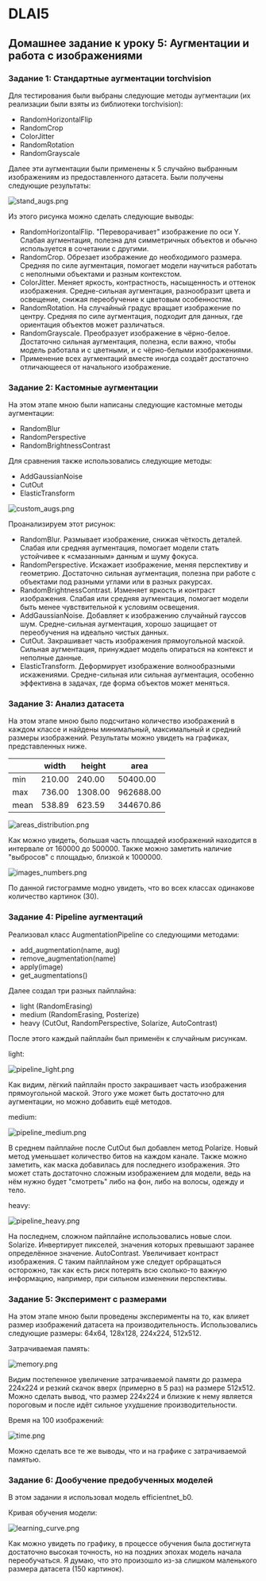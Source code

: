 # DLAI5
## Домашнее задание к уроку 5: Аугментации и работа с изображениями
### Задание 1: Стандартные аугментации torchvision
Для тестирования были выбраны следующие методы аугментации (их реализации были взяты из библиотеки torchvision):
 - RandomHorizontalFlip
 - RandomCrop
 - ColorJitter
 - RandomRotation
 - RandomGrayscale

Далее эти аугментации были применены к 5 случайно выбранным изображениям из предоставленного датасета. Были получены следующие результаты:

![stand_augs.png](results%2Fstand_augs%2Fstand_augs.png)

Из этого рисунка можно сделать следующие выводы:
 - RandomHorizontalFlip. "Переворачивает" изображение по оси Y. Слабая аугментация, полезна для симметричных объектов и обычно используется в сочетании с другими.
 - RandomCrop. Обрезает изображение до необходимого размера. Средняя по силе аугментация, помогает модели научиться работать с неполными объектами и разным контекстом.
 - ColorJitter. Меняет яркость, контрастность, насыщенность и оттенок изображения. Средне-сильная аугментация, разнообразит цвета и освещение, снижая переобучение к цветовым особенностям.
 - RandomRotation. На случайный градус вращает изображение по центру. Средняя по силе аугментация, подходит для данных, где ориентация объектов может различаться.
 - RandomGrayscale. Преобразует изображение в чёрно-белое. Достаточно сильная аугментация, полезна, если важно, чтобы модель работала и с цветными, и с чёрно-белыми изображениями.
 - Применение всех аугментаций вместе иногда создаёт достаточно отличающееся от начального изображение.

### Задание 2: Кастомные аугментации
На этом этапе мною были написаны следующие кастомные методы аугментации:
 - RandomBlur
 - RandomPerspective
 - RandomBrightnessContrast

Для сравнения также использовались следующие методы:
 - AddGaussianNoise
 - CutOut
 - ElasticTransform

![custom_augs.png](results%2Fcustom_augs%2Fcustom_augs.png)

Проанализируем этот рисунок:
 - RandomBlur. Размывает изображение, снижая чёткость деталей. Слабая или средняя аугментация, помогает модели стать устойчивее к «смазанным» данным и шуму фокуса.
 - RandomPerspective. Искажает изображение, меняя перспективу и геометрию. Достаточно сильная аугментация, полезна при работе с объектами под разными углами или в разных ракурсах.
 - RandomBrightnessContrast. Изменяет яркость и контраст изображения. Слабая или средняя аугментация, помогает модели быть менее чувствительной к условиям освещения.
 - AddGaussianNoise. Добавляет к изображению случайный гауссов шум. Средне-сильная аугментация, хорошо защищает от переобучения на идеально чистых данных.
 - CutOut. Закрашивает часть изображения прямоугольной маской. Сильная аугментация, принуждает модель опираться на контекст и неполные данные.
 - ElasticTransform. Деформирует изображение волнообразными искажениями. Средне-сильная или сильная аугментация, особенно эффективна в задачах, где форма объектов может меняться.

### Задание 3: Анализ датасета
На этом этапе мною было подсчитано количество изображений в каждом классе и найдены минимальный, максимальный и средний размеры изображений. Результаты можно увидеть на графиках, представленных ниже.

|      | width  | height  | area      |
|------|--------|---------|-----------|
| min  | 210.00 | 240.00  | 50400.00  |
| max  | 736.00 | 1308.00 | 962688.00 |
| mean | 538.89 | 623.59  | 344670.86 |

![areas_distribution.png](results%2Fanalysis%2Fareas_distribution.png)

Как можно увидеть, большая часть площадей изображений находится в интервале от 160000 до 500000. Также можно заметить наличие "выбросов" с площадью, близкой к 1000000.

![images_numbers.png](results%2Fanalysis%2Fimages_numbers.png)

По данной гистограмме модно увидеть, что во всех классах одинакове количество картинок (30).

### Задание 4: Pipeline аугментаций
Реализовал класс AugmentationPipeline со следующими методами:
 - add_augmentation(name, aug)
 - remove_augmentation(name)
 - apply(image)
 - get_augmentations()

Далее создал три разных пайплайна:
 - light (RandomErasing)
 - medium (RandomErasing, Posterize)
 - heavy (CutOut, RandomPerspective, Solarize, AutoContrast)

После этого каждый пайплайн был применён к случайным рисункам.

light:

![pipeline_light.png](results%2Fpipeline_tests%2Fpipeline_light.png)

Как видим, лёгкий пайплайн просто закрашивает часть изображения прямоугольной маской. Этого уже может быть достаточно для аугментации, но можно добавить ещё методов.

medium:

![pipeline_medium.png](results%2Fpipeline_tests%2Fpipeline_medium.png)

В среднем пайплайне после CutOut был добавлен метод Polarize. Новый метод уменьшает количество битов на каждом канале. Также можно заметить, как маска добавилась для последнего изображения. Это может стать достаточно сложным изображением для модели, ведь на нём нужно будет "смотреть" либо на фон, либо на волосы, одежду и тело.

heavy:

![pipeline_heavy.png](results%2Fpipeline_tests%2Fpipeline_heavy.png)

На последнем, сложном пайплайне использовались новые слои. Solarize. Инвертирует пикселей, значения которых превышают заранее определённое значение. AutoContrast. Увеличивает контраст изображения. С таким пайплайном уже следует орбращаться осторожно, так как есть риск потерять всю сколько-то важную информацию, например, при сильном изменении перспективы.

### Задание 5: Эксперимент с размерами
На этом этапе мною были проведены эксперименты на то, как влияет размер изображений датасета на производительность. Использовались следующие размеры: 64x64, 128x128, 224x224, 512x512.

Затрачиваемая память:

![memory.png](results%2Fperformance_test%2Fmemory.png)

Видим постепенное увеличение затрачиваемой памяти до размера 224х224 и резкий скачок вверх (примерно в 5 раз) на размере 512х512. Можно сделать вывод, что размер 224х224 и близкие к нему является пороговым и после идёт сильное ухудшение производительности.

Время на 100 изображений:

![time.png](results%2Fperformance_test%2Ftime.png)

Можно сделать все те же выводы, что и на графике с затрачиваемой памятью.

### Задание 6: Дообучение предобученных моделей
В этом задании я использовал модель efficientnet_b0.

Кривая обучения модели:

![learning_curve.png](results%2Fefficientnet%2Flearning_curve.png)

Как можно увидеть по графику, в процессе обучения была достигнута достаточно высокая точность, но на поздних эпохах модель начала переобучаться. Я думаю, что это произошло из-за слишком маленького размера датасета (150 картинок).